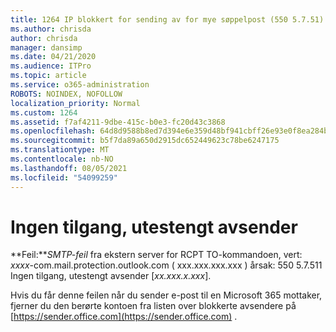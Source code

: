 ```yaml
---
title: 1264 IP blokkert for sending av for mye søppelpost (550 5.7.51)
ms.author: chrisda
author: chrisda
manager: dansimp
ms.date: 04/21/2020
ms.audience: ITPro
ms.topic: article
ms.service: o365-administration
ROBOTS: NOINDEX, NOFOLLOW
localization_priority: Normal
ms.custom: 1264
ms.assetid: f7af4211-9dbe-415c-b0e3-fc20d43c3868
ms.openlocfilehash: 64d8d9588b8ed7d394e6e359d48bf941cbff26e93e0f8ea284bf3b6688400b3f
ms.sourcegitcommit: b5f7da89a650d2915dc652449623c78be6247175
ms.translationtype: MT
ms.contentlocale: nb-NO
ms.lasthandoff: 08/05/2021
ms.locfileid: "54099259"
---
```

# <a name="access-denied-banned-sender"></a>Ingen tilgang, utestengt avsender

 **Feil:***SMTP-feil* fra ekstern server for RCPT TO-kommandoen, vert: *xxxx*-com.mail.protection.outlook.com ( xxx.xxx.xxx.xxx ) årsak: 550 5.7.511 Ingen tilgang, utestengt avsender [*xx.xxx.x.xxx*]. 

Hvis du får denne feilen når du sender e-post til en Microsoft 365 mottaker, fjerner du den berørte kontoen fra listen over blokkerte avsendere på [https://sender.office.com](https://sender.office.com) .
